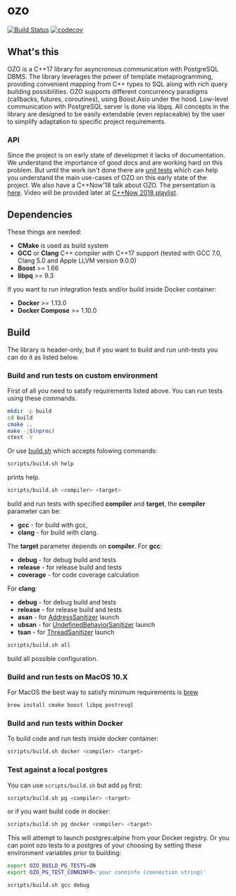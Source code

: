 # ozo

[![Build Status](https://travis-ci.org/yandex/ozo.svg?branch=master)](https://travis-ci.org/yandex/ozo)
[![codecov](https://codecov.io/gh/yandex/ozo/branch/master/graph/badge.svg)](https://codecov.io/gh/yandex/ozo)

## What's this

OZO is a C++17 library for asyncronous communication with PostgreSQL DBMS.
The library leverages the power of template metaprogramming, providing convenient mapping from C++ types to SQL along with rich query building possibilities. OZO supports different concurrency paradigms (callbacks, futures, coroutines), using Boost.Asio under the hood. Low-level communication with PostgreSQL server is done via libpq. All concepts in the library are designed to be easily extendable (even replaceable) by the user to simplify adaptation to specific project requirements.

### API

Since the project is on early state of developmet it lacks of documentation. We understand the importance of good docs and are working hard on this problem. But until the work isn't done there are [unit tests](tests/request_integration.cpp) which can help you understand the main use-cases of OZO on this early state of the project. We also have a C++Now'18 talk about OZO. The persentation is [here](https://github.com/boostcon/cppnow_presentations_2018/blob/master/05-09-2018_wednesday/design_and_implementation_of_dbms_asynchronous_client_library__roman_siromakha__cppnow_05092018.pdf). Video will be provided later at [C++Now 2018 playlist](https://www.youtube.com/watch?v=QFIOE1jKv30&list=PL_AKIMJc4roVSbTTfHReQTl1dc9ms0lWH).

## Dependencies

These things are needed:

* **CMake** is used as build system
* **GCC** or **Clang** C++ compiler with C++17 support (tested with GCC 7.0, Clang 5.0 and Apple LLVM version 9.0.0)
* **Boost** >= 1.66
* **libpq** >= 9.3

If you want to run integration tests and/or build inside Docker container:
* **Docker** >= 1.13.0
* **Docker Compose** >= 1.10.0

## Build

The library is header-only, but if you want to build and run unit-tests you can do it as listed below.

### Build and run tests on custom environment

First of all you need to satsfy requirements listed above. You can run tests using these commands.

```bash
mkdir -p build
cd build
cmake ..
make -j$(nproc)
ctest -V
```

Or use [build.sh](scripts/build.sh) which accepts folowing commands:

```bash
scripts/build.sh help
```

prints help.

```bash
scripts/build.sh <compiler> <target>
```

build and run tests with specified **compiler** and **target**, the **compiler** parameter can be:

* **gcc** - for build with gcc,
* **clang** - for build with clang.

The **target** parameter depends on **compiler**.
For **gcc**:

* **debug** - for debug build and tests
* **release** - for release build and tests
* **coverage** - for code coverage calculation

For **clang**:

* **debug** - for debug build and tests
* **release** - for release build and tests
* **asan** - for [AddressSanitizer](https://clang.llvm.org/docs/AddressSanitizer.html) launch
* **ubsan** - for [UndefinedBehaviorSanitizer](https://clang.llvm.org/docs/UndefinedBehaviorSanitizer.html) launch
* **tsan** - for [ThreadSanitizer](https://clang.llvm.org/docs/ThreadSanitizer.html) launch

```bash
scripts/build.sh all
```

build all possible configuration.

### Build and run tests on MacOS 10.X

For MacOS the best way to satisfy minimum requirements is [brew](https://brew.sh/)

```bash
brew install cmake boost libpq postresql
```

### Build and run tests within Docker

To build code and run tests inside docker container:

```bash
scripts/build.sh docker <compiler> <target>
```

### Test against a local postgres

You can use `scripts/build.sh` but add `pg` first:

```bash
scripts/build.sh pg <compiler> <target>
```

or if you want build code in docker:

```bash
scripts/build.sh pg docker <compiler> <target>
```

This will attempt to launch postgres:alpine from your Docker registry.
Or you can point ozo tests to a postgres of your choosing by setting these environment variables prior to building:

```bash
export OZO_BUILD_PG_TESTS=ON
export OZO_PG_TEST_CONNINFO='your conninfo (connection string)'

scripts/build.sh gcc debug
```
